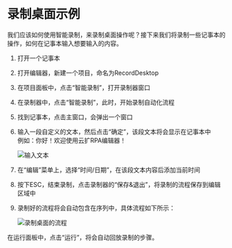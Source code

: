 # 录制桌面示例
我们应该如何使用智能录制，来录制桌面操作呢？接下来我们将录制一些记事本的操作，如何在记事本输入想要输入的内容。

1. 打开一个记事本

2. 打开编辑器，新建一个项目，命名为RecordDesktop

3. 在项目面板中，点击“智能录制”，打开录制器窗口

4. 在录制器中，点击“智能录制”，此时，开始录制自动化流程

5. 找到记事本，点击主窗口，会弹出一个窗口

6. 输入一段自定义的文本，然后点击“确定”，该段文本将会显示在记事本中<br>例如：你好！欢迎使用云扩RPA编辑器！

    ![输入文本](https://docimages.blob.core.chinacloudapi.cn/images/Studio/recording/inputText.PNG)

7. 在“编辑”菜单上，选择“时间/日期”，在该段文本内容后添加当前时间

8. 按下ESC，结束录制，点击录制器的“保存&退出”，将录制的流程保存到编辑区域中

11. 录制好的流程将会自动包含在序列中，具体流程如下所示：

    ![录制桌面的流程](https://docimages.blob.core.chinacloudapi.cn/images/Studio/recording/recordDesktop.PNG)

在运行面板中，点击“运行”，将会自动回放录制的步骤。
